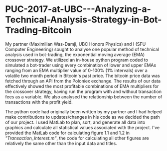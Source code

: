 # PUC-2017-at-UBC---Analyzing-a-Technical-Analysis-Strategy-in-Bot-Trading-Bitcoin
My partner (Maximilian Was-Damji, UBC Honors Physics) and I (SFU Computer Engineering) sought to analyse one popular method of technical analysis used in bot-trading, the exponential moving average (EMA) crossover strategy. We utilized an in-house python program coded to simulated a bot-trader using every combination of lower and upper EMAs ranging from an EMA multiplier value of 0-100% (1% intervals) over a volatile two month period in Bitcoin's past price. The bitcoin price data was fetched through an API from the Poloniex exchange. The results of our data effectively showed the most profitable combinations of EMA multipliers for the crossover strategy, having run the program with and without transaction fees as a variable. We also analysed the relationship between the number of transactions with the profit yield. 

The python code had originally been written by my partner and I had helped make contributions to updates/changes in his code as we decided the path of our project. I used MatLab to plan, sort, and generate all data into graphics and calculate all statistical values associated with the project. I've provided the MatLab code for calculating figure 1.1 and 1.2 in *"Transaction_Interest.m"*, the code for calculating all other figures are relatively the same other than the input data and titles. 


